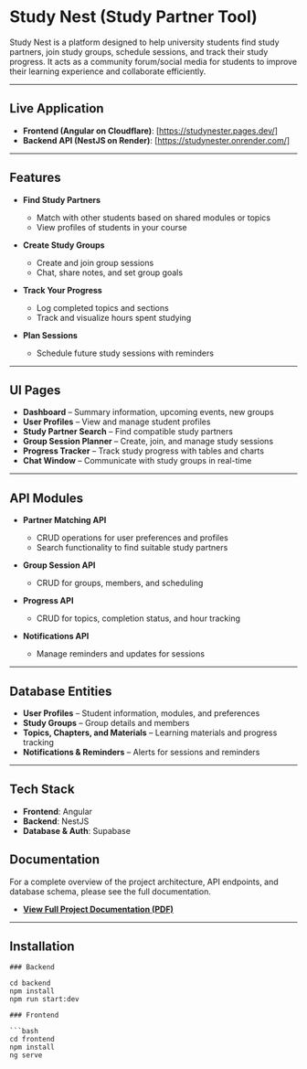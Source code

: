 # Study Nest (Study Partner Tool)

Study Nest is a platform designed to help university students find study partners, join study groups, schedule sessions, and track their study progress. It acts as a community forum/social media for students to improve their learning experience and collaborate efficiently.

---
## Live Application

-   **Frontend (Angular on Cloudflare)**: [https://studynester.pages.dev/]
-   **Backend API (NestJS on Render)**: [https://studynester.onrender.com/]

---

## Features

- **Find Study Partners**
  - Match with other students based on shared modules or topics
  - View profiles of students in your course

- **Create Study Groups**
  - Create and join group sessions
  - Chat, share notes, and set group goals

- **Track Your Progress**
  - Log completed topics and sections
  - Track and visualize hours spent studying

- **Plan Sessions**
  - Schedule future study sessions with reminders

---

## UI Pages

- **Dashboard** – Summary information, upcoming events, new groups
- **User Profiles** – View and manage student profiles
- **Study Partner Search** – Find compatible study partners
- **Group Session Planner** – Create, join, and manage study sessions
- **Progress Tracker** – Track study progress with tables and charts
- **Chat Window** – Communicate with study groups in real-time

---

## API Modules

- **Partner Matching API**
  - CRUD operations for user preferences and profiles
  - Search functionality to find suitable study partners

- **Group Session API**
  - CRUD for groups, members, and scheduling

- **Progress API**
  - CRUD for topics, completion status, and hour tracking

- **Notifications API**
  - Manage reminders and updates for sessions

---

## Database Entities

- **User Profiles** – Student information, modules, and preferences
- **Study Groups** – Group details and members
- **Topics, Chapters, and Materials** – Learning materials and progress tracking
- **Notifications & Reminders** – Alerts for sessions and reminders

---

## Tech Stack

- **Frontend**: Angular
- **Backend**: NestJS
- **Database & Auth**: Supabase

## Documentation

For a complete overview of the project architecture, API endpoints, and database schema, please see the full documentation.

- [**View Full Project Documentation (PDF)**](documentation.pdf)

---

## Installation
```
### Backend

cd backend
npm install
npm run start:dev

### Frontend

```bash
cd frontend
npm install
ng serve

